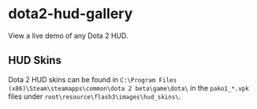 # dota2-hud-gallery
View a live demo of any Dota 2 HUD.

## HUD Skins
Dota 2 HUD skins can be found in `C:\Program Files (x86)\Steam\steamapps\common\dota 2 beta\game\dota\` in the `pako1_*.vpk` files under `root\resource\flash3\images\hud_skins\`.
